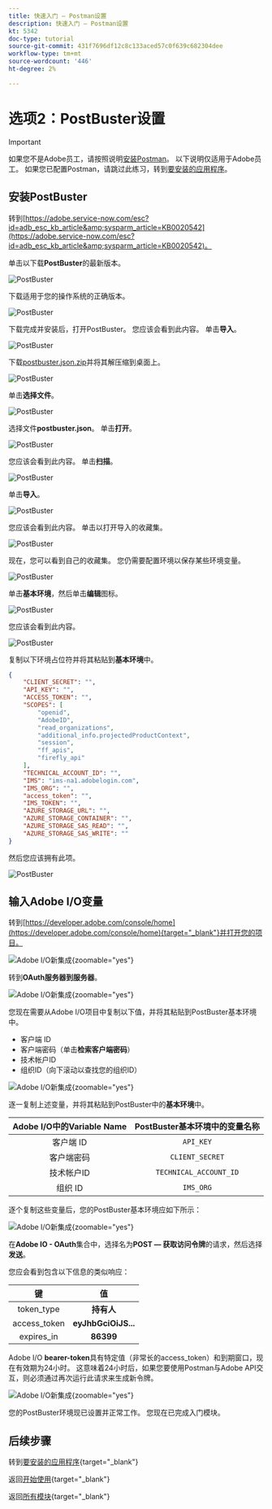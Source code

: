 ```yaml
---
title: 快速入门 — Postman设置
description: 快速入门 — Postman设置
kt: 5342
doc-type: tutorial
source-git-commit: 431f7696df12c8c133aced57c0f639c682304dee
workflow-type: tm+mt
source-wordcount: '446'
ht-degree: 2%

---
```


# 选项2：PostBuster设置

>[!IMPORTANT]
>
>如果您不是Adobe员工，请按照说明[安装Postman](./ex7.md)。 以下说明仅适用于Adobe员工。 如果您已配置Postman，请跳过此练习，转到[要安装的应用程序](./ex9.md)。

## 安装PostBuster

转到[https://adobe.service-now.com/esc?id=adb_esc_kb_article&amp;sysparm_article=KB0020542](https://adobe.service-now.com/esc?id=adb_esc_kb_article&amp;sysparm_article=KB0020542)。

单击以下载&#x200B;**PostBuster**&#x200B;的最新版本。

![PostBuster](./images/pb1.png)

下载适用于您的操作系统的正确版本。

![PostBuster](./images/pb2.png)

下载完成并安装后，打开PostBuster。 您应该会看到此内容。 单击&#x200B;**导入**。

![PostBuster](./images/pb3.png)

下载[postbuster.json.zip](./../../../assets/postman/postbuster.json.zip)并将其解压缩到桌面上。

![PostBuster](./images/pbpb.png)

单击&#x200B;**选择文件**。

![PostBuster](./images/pb4.png)

选择文件&#x200B;**postbuster.json**。 单击&#x200B;**打开**。

![PostBuster](./images/pb5.png)

您应该会看到此内容。 单击&#x200B;**扫描**。

![PostBuster](./images/pb6.png)

单击&#x200B;**导入**。

![PostBuster](./images/pb7.png)

您应该会看到此内容。 单击以打开导入的收藏集。

![PostBuster](./images/pb8.png)

现在，您可以看到自己的收藏集。 您仍需要配置环境以保存某些环境变量。

![PostBuster](./images/pb9.png)

单击&#x200B;**基本环境**，然后单击&#x200B;**编辑**&#x200B;图标。

![PostBuster](./images/pb10.png)

您应该会看到此内容。

![PostBuster](./images/pb11.png)

复制以下环境占位符并将其粘贴到&#x200B;**基本环境**&#x200B;中。

```json
{
	"CLIENT_SECRET": "",
	"API_KEY": "",
	"ACCESS_TOKEN": "",
	"SCOPES": [
		"openid",
		"AdobeID",
		"read_organizations", 
		"additional_info.projectedProductContext", 
		"session",
		"ff_apis",
		"firefly_api"
	],
	"TECHNICAL_ACCOUNT_ID": "",
	"IMS": "ims-na1.adobelogin.com",
	"IMS_ORG": "",
	"access_token": "",
	"IMS_TOKEN": "",
	"AZURE_STORAGE_URL": "",
	"AZURE_STORAGE_CONTAINER": "",
	"AZURE_STORAGE_SAS_READ": "",
	"AZURE_STORAGE_SAS_WRITE": ""
}
```

然后您应该拥有此项。

![PostBuster](./images/pb12.png)

## 输入Adobe I/O变量

转到[https://developer.adobe.com/console/home](https://developer.adobe.com/console/home){target="_blank"}并打开您的项目。

![Adobe I/O新集成](./images/iopr.png){zoomable="yes"}

转到&#x200B;**OAuth服务器到服务器**。

![Adobe I/O新集成](./images/iopbvar1.png){zoomable="yes"}

您现在需要从Adobe I/O项目中复制以下值，并将其粘贴到PostBuster基本环境中。

- 客户端 ID
- 客户端密码（单击&#x200B;**检索客户端密码**）
- 技术帐户ID
- 组织ID（向下滚动以查找您的组织ID）

![Adobe I/O新集成](./images/iopbvar2.png){zoomable="yes"}

逐一复制上述变量，并将其粘贴到PostBuster中的&#x200B;**基本环境**&#x200B;中。

| Adobe I/O中的Variable Name | PostBuster基本环境中的变量名称 |
|:-------------:| :---------------:| 
| 客户端 ID | `API_KEY` |
| 客户端密码 | `CLIENT_SECRET` |
| 技术帐户ID | `TECHNICAL_ACCOUNT_ID` |
| 组织 ID | `IMS_ORG` |

逐个复制这些变量后，您的PostBuster基本环境应如下所示：

![Adobe I/O新集成](./images/iopbvar3.png){zoomable="yes"}

在&#x200B;**Adobe IO - OAuth**&#x200B;集合中，选择名为&#x200B;**POST — 获取访问令牌**&#x200B;的请求，然后选择&#x200B;**发送**。

您应会看到包含以下信息的类似响应：

| 键 | 值 |
|:-------------:| :---------------:| 
| token_type | **持有人** |
| access_token | **eyJhbGciOiJS...** |
| expires_in | **86399** |

Adobe I/O **bearer-token**&#x200B;具有特定值（非常长的access_token）和到期窗口，现在有效期为24小时。 这意味着24小时后，如果您要使用Postman与Adobe API交互，则必须通过再次运行此请求来生成新令牌。

![Adobe I/O新集成](./images/iopbvar4.png){zoomable="yes"}

您的PostBuster环境现已设置并正常工作。 您现在已完成入门模块。

## 后续步骤

转到[要安装的应用程序](./ex9.md){target="_blank"}

返回[开始使用](./getting-started.md){target="_blank"}

返回[所有模块](./../../../overview.md){target="_blank"}